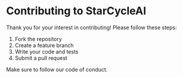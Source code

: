 # Contributing to StarCycleAI

Thank you for your interest in contributing! Please follow these steps:
1. Fork the repository
2. Create a feature branch
3. Write your code and tests
4. Submit a pull request

Make sure to follow our code of conduct.
